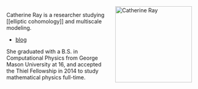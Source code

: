 <div style="float:right;margin:0 20px 10px 20px;"><img height = "200" src="https://photos-6.dropbox.com/t/2/AAD1I8RocWsKtYrHIff30jJFazZSNl6kzel8w3rHL0CrEA/12/18318774/jpeg/1024x768/3/1422781200/0/2/2015-01-26%2010.44.18.jpg/CLaL3gggASACIAMoASgC/BIg_nR8_5r7FZAR_g0EIQ8xX_UvRwjzVqkl3wXxaH6M" alt="Catherine Ray"/></div>

Catherine Ray is a researcher studying [[elliptic cohomology]] and multiscale modeling.

* [blog](http://rin.io)

She graduated with a B.S. in Computational Physics from George Mason University at 16, and accepted the Thiel Fellowship in 2014 to study mathematical physics full-time.
